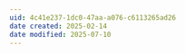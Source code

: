 ```yaml
---
uid: 4c41e237-1dc0-47aa-a076-c6113265ad26
date created: 2025-02-14
date modified: 2025-07-10
---
```

